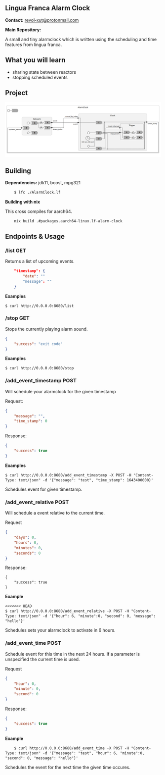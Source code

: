 Lingua Franca Alarm Clock
----------------------------

**Contact:** <revol-xut@protonmail.com>

**Main Repository:** [](https://github.com/revol-xut/lf-alarm-clock)

A small and tiny alarmclock which is written using the scheduling and time features from lingua franca. 

## What you will learn

- sharing state between reactors
- stopping scheduled events

## Project

![Programm Structure](./images/entire_program.png)


## Building

**Dependencies:** jdk11, boost, mpg321

```bash
    $ lfc ./AlarmClock.lf
```

**Building with nix**

This cross compiles for aarch64.
```
    nix build .#packages.aarch64-linux.lf-alarm-clock
```

## Endpoints & Usage

### /list **GET**
Returns a list of upcoming events.

```json
    "timestamp": {
        "date": ""
        "message": ""
    }
```

**Examples**

```
$ curl http://0.0.0.0:8680/list
```

### /stop **GET**
Stops the currently playing alarm sound.

```json
{
    "success": "exit code"
}
```

**Examples**

```
$ curl http://0.0.0.0:8680/stop 
```

### /add_event_timestamp **POST**
Will schedule your alarmclock for the given timestamp

Request:
```json
{
    "message": "",
    "time_stamp": 0
}
```
Response:
```json
{
    "success": true
}
```

**Examples**

```
$ curl http://0.0.0.0:8680/add_event_timestamp -X POST -H "Content-Type: text/json" -d '{"message": "test", "time_stamp": 1643400000}'
```

Schedules event for given timestamp.

### /add_event_relative **POST**
Will schedule a event relative to the current time.

Request
```json
{
    "days": 0,
    "hours": 0,
    "minutes": 0,
    "seconds": 0 
}
```

Response:
```
{
    "success": true
}
```

**Example**

```
<<<<<<< HEAD
$ curl http://0.0.0.0:8680/add_event_relative -X POST -H "Content-Type: text/json" -d '{"hour": 6, "minute":0, "second": 0, "message": "hello"}'
```

Schedules sets your alarmclock to activate in 6 hours. 

### /add_event_time **POST**
Schedule event for this time in the next 24 hours. If a parameter
is unspecified the current time is used.

Request
```json
{
    "hour": 0,
    "minute": 0,
    "second": 0
}
```

Response:
```json
{
    "success": true
}
```
**Example**

```
    $ curl http://0.0.0.0:8680/add_event_time -X POST -H "Content-Type: text/json" -d '{"message": "test", "hour": 6, "minute":0, "second": 0, "message": "hello"}'
```

Schedules the event for the next time the given time occures.
